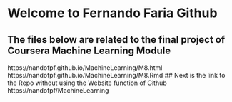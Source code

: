 # Welcome to Fernando Faria Github
## The files below are related to the final project of Coursera Machine Learning Module
<link>https://nandofpf.github.io/MachineLearning/M8.html</link>
<br>
<link>https://nandofpf.github.io/MachineLearning/M8.Rmd</link>
## Next is the link to the Repo without using the Website function of Github
<link>https://nandofpf/MachineLearning</link>

